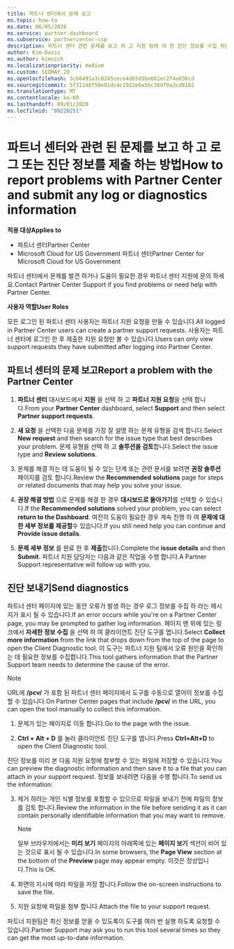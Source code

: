 ```yaml
---
title: 파트너 센터에서 문제 보고
ms.topic: how-to
ms.date: 06/05/2020
ms.service: partner-dashboard
ms.subservice: partnercenter-csp
description: 파트너 센터 관련 문제를 보고 하 고 지원 팀에 대 한 진단 정보를 수집 하는 방법을 설명 합니다.
author: Kim-Davis
ms.author: kimnich
ms.localizationpriority: medium
ms.custom: SEOMAY.20
ms.openlocfilehash: 3cb6491a3c0245cece4d65d3be6b1ec2f4a836cd
ms.sourcegitcommit: 5f31146f50e01dc4c1922e0a5bc369f0a3cd8162
ms.translationtype: MT
ms.contentlocale: ko-KR
ms.lasthandoff: 09/01/2020
ms.locfileid: "89220251"
---
```

# <a name="how-to-report-problems-with-partner-center-and-submit-any-log-or-diagnostics-information"></a><span data-ttu-id="35bfb-103">파트너 센터와 관련 된 문제를 보고 하 고 로그 또는 진단 정보를 제출 하는 방법</span><span class="sxs-lookup"><span data-stu-id="35bfb-103">How to report problems with Partner Center and submit any log or diagnostics information</span></span>

<span data-ttu-id="35bfb-104">**적용 대상**</span><span class="sxs-lookup"><span data-stu-id="35bfb-104">**Applies to**</span></span>

- <span data-ttu-id="35bfb-105">파트너 센터</span><span class="sxs-lookup"><span data-stu-id="35bfb-105">Partner Center</span></span>
- <span data-ttu-id="35bfb-106">Microsoft Cloud for US Government 파트너 센터</span><span class="sxs-lookup"><span data-stu-id="35bfb-106">Partner Center for Microsoft Cloud for US Government</span></span>

<span data-ttu-id="35bfb-107">파트너 센터에서 문제를 발견 하거나 도움이 필요한 경우 파트너 센터 지원에 문의 하세요.</span><span class="sxs-lookup"><span data-stu-id="35bfb-107">Contact Partner Center Support if you find problems or need help with Partner Center.</span></span>

<span data-ttu-id="35bfb-108">**사용자 역할**</span><span class="sxs-lookup"><span data-stu-id="35bfb-108">**User Roles**</span></span>

<span data-ttu-id="35bfb-109">모든 로그인 된 파트너 센터 사용자는 파트너 지원 요청을 만들 수 있습니다.</span><span class="sxs-lookup"><span data-stu-id="35bfb-109">All logged in Partner Center users can create a partner support requests.</span></span> <span data-ttu-id="35bfb-110">사용자는 파트너 센터에 로그인 한 후 제출한 지원 요청만 볼 수 있습니다.</span><span class="sxs-lookup"><span data-stu-id="35bfb-110">Users can only view support requests they have submitted after logging into Partner Center.</span></span>

## <a name="report-a-problem-with-the-partner-center"></a><span data-ttu-id="35bfb-111">파트너 센터의 문제 보고</span><span class="sxs-lookup"><span data-stu-id="35bfb-111">Report a problem with the Partner Center</span></span>

1. <span data-ttu-id="35bfb-112">**파트너 센터** 대시보드에서 **지원** 을 선택 하 고 **파트너 지원 요청**을 선택 합니다.</span><span class="sxs-lookup"><span data-stu-id="35bfb-112">From your **Partner Center** dashboard, select **Support** and then select **Partner support requests**.</span></span>

2. <span data-ttu-id="35bfb-113">**새 요청** 을 선택한 다음 문제를 가장 잘 설명 하는 문제 유형을 검색 합니다.</span><span class="sxs-lookup"><span data-stu-id="35bfb-113">Select **New request** and then search for the issue type that best describes your problem.</span></span> <span data-ttu-id="35bfb-114">문제 유형을 선택 하 고 **솔루션을 검토**합니다.</span><span class="sxs-lookup"><span data-stu-id="35bfb-114">Select the issue type and **Review solutions**.</span></span>

3. <span data-ttu-id="35bfb-115">문제를 해결 하는 데 도움이 될 수 있는 단계 또는 관련 문서를 보려면 **권장 솔루션** 페이지를 검토 합니다.</span><span class="sxs-lookup"><span data-stu-id="35bfb-115">Review the **Recommended solutions** page for steps or related documents that may help you solve your issue.</span></span>

4. <span data-ttu-id="35bfb-116">**권장 해결 방법** 으로 문제를 해결 한 경우 **대시보드로 돌아가기**를 선택할 수 있습니다.</span><span class="sxs-lookup"><span data-stu-id="35bfb-116">If the **Recommended solutions** solved your problem, you can select **return to the Dashboard**.</span></span> <span data-ttu-id="35bfb-117">여전히 도움이 필요한 경우 계속 진행 하 여 **문제에 대 한 세부 정보를 제공할**수 있습니다.</span><span class="sxs-lookup"><span data-stu-id="35bfb-117">If you still need help you can continue and **Provide issue details**.</span></span>

5. <span data-ttu-id="35bfb-118">**문제 세부 정보** 를 완료 한 후 **제출**합니다.</span><span class="sxs-lookup"><span data-stu-id="35bfb-118">Complete the **issue details** and then **Submit**.</span></span> <span data-ttu-id="35bfb-119">파트너 지원 담당자는 다음과 같은 작업을 수행 합니다.</span><span class="sxs-lookup"><span data-stu-id="35bfb-119">A Partner Support representative will follow up with you.</span></span>

## <a name="send-diagnostics"></a><span data-ttu-id="35bfb-120">진단 보내기</span><span class="sxs-lookup"><span data-stu-id="35bfb-120">Send diagnostics</span></span>

<span data-ttu-id="35bfb-121">파트너 센터 페이지에 있는 동안 오류가 발생 하는 경우 로그 정보를 수집 하 라는 메시지가 표시 될 수 있습니다.</span><span class="sxs-lookup"><span data-stu-id="35bfb-121">If an error occurs while you're on a Partner Center page, you may be prompted to gather log information.</span></span> <span data-ttu-id="35bfb-122">페이지 맨 위에 있는 링크에서 **자세한 정보 수집** 을 선택 하 여 클라이언트 진단 도구를 엽니다.</span><span class="sxs-lookup"><span data-stu-id="35bfb-122">Select **Collect more information** from the link that drops down from the top of the page to open the Client Diagnostic tool.</span></span> <span data-ttu-id="35bfb-123">이 도구는 파트너 지원 팀에서 오류 원인을 확인하는 데 필요한 정보를 수집합니다.</span><span class="sxs-lookup"><span data-stu-id="35bfb-123">This tool gathers information that the Partner Support team needs to determine the cause of the error.</span></span> 

>[!NOTE]
><span data-ttu-id="35bfb-124">URL에 **/pcv/** 가 포함 된 파트너 센터 페이지에서 도구를 수동으로 열어이 정보를 수집할 수 있습니다.</span><span class="sxs-lookup"><span data-stu-id="35bfb-124">On Partner Center pages that include **/pcv/** in the URL, you can open the tool manually to collect this information.</span></span>

1. <span data-ttu-id="35bfb-125">문제가 있는 페이지로 이동 합니다.</span><span class="sxs-lookup"><span data-stu-id="35bfb-125">Go to the page with the issue.</span></span>

2. <span data-ttu-id="35bfb-126">**Ctrl + Alt + D** 를 눌러 클라이언트 진단 도구를 엽니다.</span><span class="sxs-lookup"><span data-stu-id="35bfb-126">Press **Ctrl+Alt+D** to open the Client Diagnostic tool.</span></span>

<span data-ttu-id="35bfb-127">진단 정보를 미리 본 다음 지원 요청에 첨부할 수 있는 파일에 저장할 수 있습니다.</span><span class="sxs-lookup"><span data-stu-id="35bfb-127">You can preview the diagnostic information and then save it to a file that you can attach in your support request.</span></span> <span data-ttu-id="35bfb-128">정보를 보내려면 다음을 수행 합니다.</span><span class="sxs-lookup"><span data-stu-id="35bfb-128">To send us the information:</span></span>

3. <span data-ttu-id="35bfb-129">제거 하려는 개인 식별 정보를 포함할 수 있으므로 파일을 보내기 전에 파일의 정보를 검토 합니다.</span><span class="sxs-lookup"><span data-stu-id="35bfb-129">Review the information in the file before sending it as it can contain personally identifiable information that you may want to remove.</span></span>

    >[!NOTE]
    ><span data-ttu-id="35bfb-130">일부 브라우저에서는 **미리 보기** 페이지의 아래쪽에 있는 **페이지 보기** 섹션이 비어 있는 것으로 표시 될 수 있습니다.</span><span class="sxs-lookup"><span data-stu-id="35bfb-130">In some browsers, the **Page View** section at the bottom of the **Preview** page may appear empty.</span></span> <span data-ttu-id="35bfb-131">이것은 정상입니다.</span><span class="sxs-lookup"><span data-stu-id="35bfb-131">This is OK.</span></span>

4. <span data-ttu-id="35bfb-132">화면의 지시에 따라 파일을 저장 합니다.</span><span class="sxs-lookup"><span data-stu-id="35bfb-132">Follow the on-screen instructions to save the file.</span></span>

5. <span data-ttu-id="35bfb-133">지원 요청에 파일을 첨부 합니다.</span><span class="sxs-lookup"><span data-stu-id="35bfb-133">Attach the file to your support request.</span></span>

<span data-ttu-id="35bfb-134">파트너 지원팀은 최신 정보를 얻을 수 있도록이 도구를 여러 번 실행 하도록 요청할 수 있습니다.</span><span class="sxs-lookup"><span data-stu-id="35bfb-134">Partner Support may ask you to run this tool several times so they can get the most up-to-date information.</span></span>


